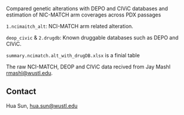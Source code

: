 
Compared genetic alterations with DEPO and CIViC databases and estimation of NIC-MATCH arm coverages across PDX passages

`1.ncimaitch_alt`: NCI-MATCH arm related alteration.

`deop_civic` & `2.drugdb`: Known druggable databases such as DEPO and CIViC.

`summary.ncimatch.alt_with_drugDB.xlsx` is a finial table

The raw NCI-MATCH, DEOP and CIViC data recived from Jay Mashl <rmashl@wustl.edu>. 


Contact
-------------
Hua Sun, <hua.sun@wustl.edu>
